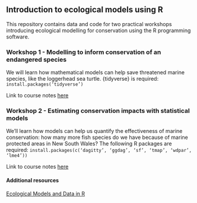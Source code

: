 ## Introduction to ecological models using R

This repository contains data and code for two practical workshops introducing ecological modelling for conservation using the R programming software.

### Workshop 1 - Modelling to inform conservation of an endangered species

We will learn how mathematical models can help save threatened marine species, like the loggerhead sea turtle. {tidyverse} is required:
`install.packages(‘tidyverse’)`

Link to course notes [here](https://cabuelow.quarto.pub/week-5---modelling-to-inform-conservation-of-an-endangered-species/)

### Workshop 2 - Estimating conservation impacts with statistical models

We’ll learn how models can help us quantify the effectiveness of marine conservation: how many more fish species do we have because of marine protected areas in New South Wales? The following R packages are required:
`install.packages(c(‘dagitty’, ‘ggdag’, ‘sf’, ‘tmap’, ‘wdpar’, ‘lme4’))`

Link to course notes [here](https://week-6-ecological-modelling.netlify.app/)

#### Additional resources

[Ecological Models and Data in R](https://www.jstor.org/stable/j.ctvcm4g37)
